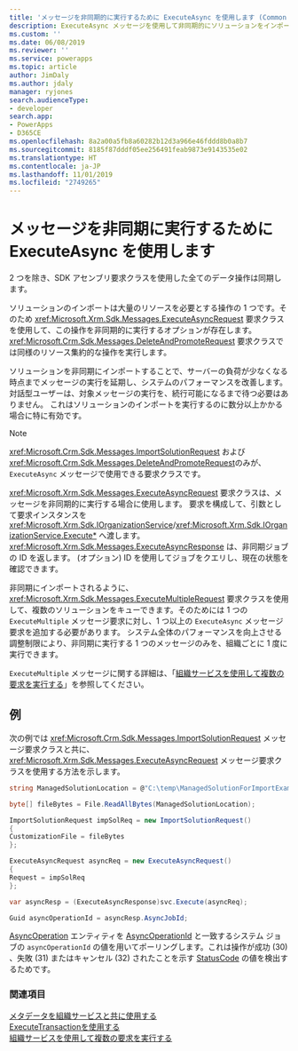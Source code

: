 ```yaml
---
title: 'メッセージを非同期的に実行するために ExecuteAsync を使用します (Common Data Service)| Microsoft Docs '
description: ExecuteAsync メッセージを使用して非同期的にソリューションをインポートできます
ms.custom: ''
ms.date: 06/08/2019
ms.reviewer: ''
ms.service: powerapps
ms.topic: article
author: JimDaly
ms.author: jdaly
manager: ryjones
search.audienceType:
- developer
search.app:
- PowerApps
- D365CE
ms.openlocfilehash: 8a2a00a5fb8a60282b12d3a966e46fddd8b0a8b7
ms.sourcegitcommit: 8185f87dddf05ee256491feab9873e9143535e02
ms.translationtype: HT
ms.contentlocale: ja-JP
ms.lasthandoff: 11/01/2019
ms.locfileid: "2749265"
---
```

# <a name="use-executeasync-to-execute-messages-asynchronously"></a>メッセージを非同期に実行するために ExecuteAsync を使用します

2 つを除き、SDK アセンブリ要求クラスを使用した全てのデータ操作は同期します。

ソリューションのインポートは大量のリソースを必要とする操作の 1 つです。そのため <xref:Microsoft.Xrm.Sdk.Messages.ExecuteAsyncRequest> 要求クラスを使用して、この操作を非同期的に実行するオプションが存在します。 <xref:Microsoft.Crm.Sdk.Messages.DeleteAndPromoteRequest> 要求クラスでは同様のリソース集約的な操作を実行します。

ソリューションを非同期にインポートすることで、サーバーの負荷が少なくなる時点までメッセージの実行を延期し、システムのパフォーマンスを改善します。 対話型ユーザーは、対象メッセージの実行を、続行可能になるまで待つ必要はありません。 これはソリューションのインポートを実行するのに数分以上かかる場合に特に有効です。  
  
> [!NOTE]
>  <xref:Microsoft.Crm.Sdk.Messages.ImportSolutionRequest> および <xref:Microsoft.Crm.Sdk.Messages.DeleteAndPromoteRequest>のみが、`ExecuteAsync` メッセージで使用できる要求クラスです。
  
<xref:Microsoft.Xrm.Sdk.Messages.ExecuteAsyncRequest> 要求クラスは、メッセージを非同期的に実行する場合に使用します。 要求を構成して、引数として要求インスタンスを <xref:Microsoft.Xrm.Sdk.IOrganizationService>/<xref:Microsoft.Xrm.Sdk.IOrganizationService.Execute*> へ渡します。 <xref:Microsoft.Xrm.Sdk.Messages.ExecuteAsyncResponse> は、非同期ジョブの ID を返します。 (オプション) ID を使用してジョブをクエリし、現在の状態を確認できます。  
  
非同期にインポートされるように、<xref:Microsoft.Xrm.Sdk.Messages.ExecuteMultipleRequest> 要求クラスを使用して、複数のソリューションをキューできます。そのためには 1 つの `ExecuteMultiple` メッセージ要求に対し、1 つ以上の `ExecuteAsync` メッセージ要求を追加する必要があります。 システム全体のパフォーマンスを向上させる調整制限により、非同期に実行する 1 つのメッセージのみを、組織ごとに 1 度に実行できます。

`ExecuteMultiple` メッセージに関する詳細は、「[組織サービスを使用して複数の要求を実行する](execute-multiple-requests.md)」を参照してください。  

## <a name="example"></a>例

次の例では <xref:Microsoft.Crm.Sdk.Messages.ImportSolutionRequest> メッセージ要求クラスと共に、 <xref:Microsoft.Xrm.Sdk.Messages.ExecuteAsyncRequest> メッセージ要求クラスを使用する方法を示します。

```csharp
string ManagedSolutionLocation = @"C:\temp\ManagedSolutionForImportExample.zip";

byte[] fileBytes = File.ReadAllBytes(ManagedSolutionLocation);

ImportSolutionRequest impSolReq = new ImportSolutionRequest()
{
CustomizationFile = fileBytes
};

ExecuteAsyncRequest asyncReq = new ExecuteAsyncRequest()
{
Request = impSolReq
};

var asyncResp = (ExecuteAsyncResponse)svc.Execute(asyncReq);

Guid asyncOperationId = asyncResp.AsyncJobId;
```
[AsyncOperation](../reference/entities/asyncoperation.md) エンティティを [AsyncOperationId](../reference/entities/asyncoperation.md#BKMK_AsyncOperationId) と一致するシステム ジョブの `asyncOperationId` の値を用いてポーリングします。これは操作が成功 (30) 、失敗 (31) またはキャンセル (32) されたことを示す [StatusCode](../reference/entities/asyncoperation.md#BKMK_StatusCode) の値を検出するためです。

### <a name="see-also"></a>関連項目

[メタデータを組織サービスと共に使用する](use-messages.md)<br />
[ExecuteTransactionを使用する](use-executetransaction.md)<br />
[組織サービスを使用して複数の要求を実行する](execute-multiple-requests.md)


  